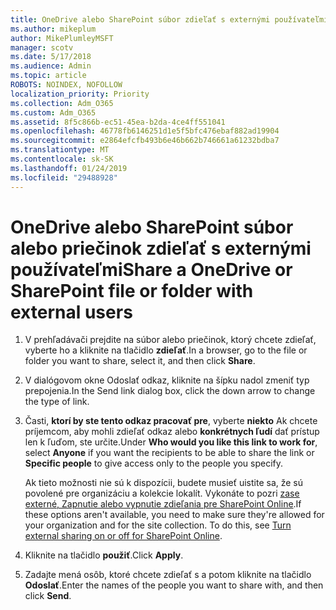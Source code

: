 ```yaml
---
title: OneDrive alebo SharePoint súbor zdieľať s externými používateľmi
ms.author: mikeplum
author: MikePlumleyMSFT
manager: scotv
ms.date: 5/17/2018
ms.audience: Admin
ms.topic: article
ROBOTS: NOINDEX, NOFOLLOW
localization_priority: Priority
ms.collection: Adm_O365
ms.custom: Adm_O365
ms.assetid: 8f5c866b-ec51-45ea-b2da-4ce4ff551041
ms.openlocfilehash: 46778fb6146251d1e5f5bfc476ebaf882ad19904
ms.sourcegitcommit: e2864efcfb493b6e46b662b746661a61232bdba7
ms.translationtype: MT
ms.contentlocale: sk-SK
ms.lasthandoff: 01/24/2019
ms.locfileid: "29488928"
---
```

# <a name="share-a-onedrive-or-sharepoint-file-or-folder-with-external-users"></a><span data-ttu-id="ba18e-102">OneDrive alebo SharePoint súbor alebo priečinok zdieľať s externými používateľmi</span><span class="sxs-lookup"><span data-stu-id="ba18e-102">Share a OneDrive or SharePoint file or folder with external users</span></span>

1. <span data-ttu-id="ba18e-103">V prehľadávači prejdite na súbor alebo priečinok, ktorý chcete zdieľať, vyberte ho a kliknite na tlačidlo **zdieľať**.</span><span class="sxs-lookup"><span data-stu-id="ba18e-103">In a browser, go to the file or folder you want to share, select it, and then click **Share**.</span></span>
    
2. <span data-ttu-id="ba18e-104">V dialógovom okne Odoslať odkaz, kliknite na šípku nadol zmeniť typ prepojenia.</span><span class="sxs-lookup"><span data-stu-id="ba18e-104">In the Send link dialog box, click the down arrow to change the type of link.</span></span>
    
3. <span data-ttu-id="ba18e-105">Časti, **ktorí by ste tento odkaz pracovať pre**, vyberte **niekto** Ak chcete príjemcom, aby mohli zdieľať odkaz alebo **konkrétnych ľudí** dať prístup len k ľuďom, ste určite.</span><span class="sxs-lookup"><span data-stu-id="ba18e-105">Under **Who would you like this link to work for**, select **Anyone** if you want the recipients to be able to share the link or **Specific people** to give access only to the people you specify.</span></span> 
    
    <span data-ttu-id="ba18e-p101">Ak tieto možnosti nie sú k dispozícii, budete musieť uistite sa, že sú povolené pre organizáciu a kolekcie lokalít. Vykonáte to pozri [zase externé, Zapnutie alebo vypnutie zdieľania pre SharePoint Online](https://go.microsoft.com/fwlink/?linkid=866426).</span><span class="sxs-lookup"><span data-stu-id="ba18e-p101">If these options aren't available, you need to make sure they're allowed for your organization and for the site collection. To do this, see [Turn external sharing on or off for SharePoint Online](https://go.microsoft.com/fwlink/?linkid=866426).</span></span>
    
4. <span data-ttu-id="ba18e-108">Kliknite na tlačidlo **použiť**.</span><span class="sxs-lookup"><span data-stu-id="ba18e-108">Click **Apply**.</span></span>
    
5. <span data-ttu-id="ba18e-109">Zadajte mená osôb, ktoré chcete zdieľať s a potom kliknite na tlačidlo **Odoslať**.</span><span class="sxs-lookup"><span data-stu-id="ba18e-109">Enter the names of the people you want to share with, and then click **Send**.</span></span>
    

